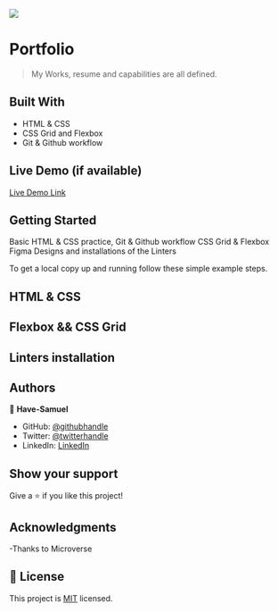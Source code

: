 ![](https://img.shields.io/badge/Microverse-blueviolet)

# Portfolio

> My Works, resume and capabilities are all defined.


## Built With

- HTML & CSS 
- CSS Grid and Flexbox
- Git & Github workflow

## Live Demo (if available)

[Live Demo Link](https://127.0.0.1:5502/)


## Getting Started
Basic HTML & CSS practice, Git & Github workflow CSS Grid & Flexbox Figma Designs and installations of the Linters

To get a local copy up and running follow these simple example steps.

## HTML & CSS 
## Flexbox && CSS Grid 
## Linters installation

## Authors

👤 **Have-Samuel**

- GitHub: [@githubhandle](https://github.com/Have-Samuel)
- Twitter: [@twitterhandle](https://twitter.com/home)
- LinkedIn: [LinkedIn](https://www.linkedin.com/feed)

## Show your support

Give a ⭐️ if you like this project!

## Acknowledgments

-Thanks to Microverse

## 📝 License

This project is [MIT](./MIT.md) licensed.
